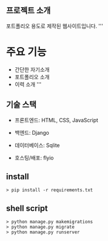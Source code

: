 ## 프로젝트 소개

포트폴리오 용도로 제작된 웹사이트입니다.
'''
# 주요 기능
- 간단한 자기소개
- 포트폴리오 소개
- 이력 소개
'''

##  기술 스택
- 프론트엔드: HTML, CSS, JavaScript 

- 백엔드: Django

- 데이터베이스: Sqlite

- 호스팅/배포: flyio

## install 

``` 
> pip install -r requirements.txt
```

## shell script
``` 
> python manage.py makemigrations  
> python manage.py migrate 
> python manage.py runserver
```



